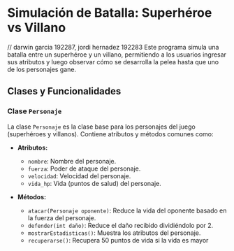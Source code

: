 # Simulación de Batalla: Superhéroe vs Villano
// darwin garcia 192287, jordi hernadez 192283
Este programa simula una batalla entre un superhéroe y un villano, permitiendo a los usuarios ingresar sus atributos y luego observar cómo se desarrolla la pelea hasta que uno de los personajes gane.

## Clases y Funcionalidades

### Clase `Personaje`
La clase `Personaje` es la clase base para los personajes del juego (superhéroes y villanos). Contiene atributos y métodos comunes como:
- **Atributos:**
  - `nombre`: Nombre del personaje.
  - `fuerza`: Poder de ataque del personaje.
  - `velocidad`: Velocidad del personaje.
  - `vida_hp`: Vida (puntos de salud) del personaje.

- **Métodos:**
  - `atacar(Personaje oponente)`: Reduce la vida del oponente basado en la fuerza del personaje.
  - `defender(int daño)`: Reduce el daño recibido dividiéndolo por 2.
  - `mostrarEstadisticas()`: Muestra los atributos del personaje.
  - `recuperarse()`: Recupera 50 puntos de vida si la vida es mayor
